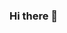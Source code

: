### Hi there 👋

<!--
**jaeyoung011/jaeyoung011** is a ✨ _special_ ✨ repository because its `README.md` (this file) appears on your GitHub profile.

Here are some ideas to get you started:


- 🌱 I’m currently learning ...
- 💬 Ask me about ...
- 📫 How to reach me: ...

## I’m currently learning on NLP, RL

* #### Learning Deep Learning & Machine Learning
  * pytorch, tensorflow, sklearn, etc
  * [AI Competition Repository](https://github.com/lastdefiance20/ML_Competition)


## 🏆 AI Challenge
🥇 **`[1st Place] in 2023 LG DISPLAY Product Quality Classification`**
> Task: classify the product quality using tabular data from the LG display factory\
> [repo link](https://github.com/lastdefiance20/2023-LG-DISPLAY-Quality-Classification-1st-place-Solution) | [hankyung news](https://www.hankyung.com/it/article/202304071562g)


## 💻 Algorithm Problem Solving

* #### BOJ (Baekjoon Online Judge)
[![Solved.ac 프로필](http://mazassumnida.wtf/api/v2/generate_badge?boj=jaeyoung01)](https://solved.ac/profile/jaeyoung01)
